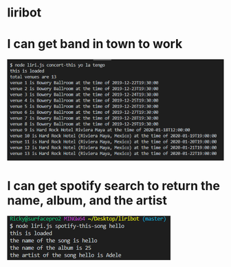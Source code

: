 # liribot

# I can get band in town to work
![concert-this](./concert-this.PNG)

# I can get spotify search to return the name, album, and the artist
![spotify-this-song](./spotify-this-song.PNG)